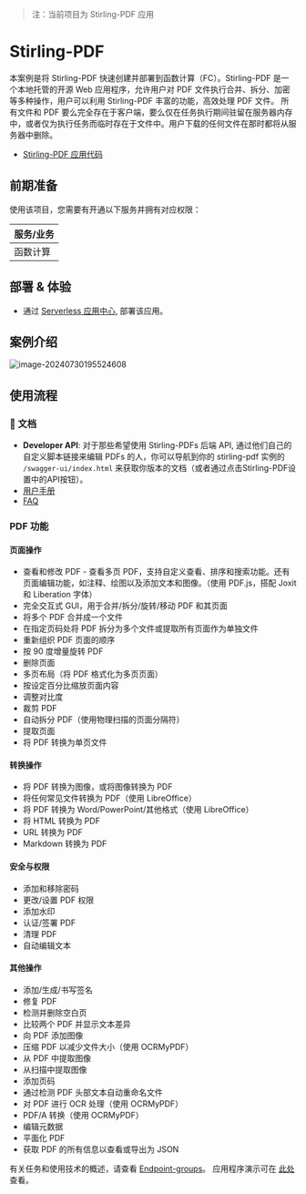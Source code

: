 > 注：当前项目为 Stirling-PDF 应用

# Stirling-PDF

本案例是将 Stirling-PDF 快速创建并部署到函数计算（FC）。Stirling-PDF 是一个本地托管的开源 Web 应用程序，允许用户对 PDF 文件执行合并、拆分、加密等多种操作，用户可以利用 Stirling-PDF 丰富的功能，高效处理 PDF 文件。
所有文件和 PDF 要么完全存在于客户端，要么仅在任务执行期间驻留在服务器内存中，或者仅为执行任务而临时存在于文件中。用户下载的任何文件在那时都将从服务器中删除。

- [Stirling-PDF 应用代码](https://github.com/Qihoo360/fc-templates/tree/feature/fc-app-test/applications/FileProcessor/stirling-pdf/src)

## 前期准备

使用该项目，您需要有开通以下服务并拥有对应权限：

| 服务/业务 |
| --------- |
| 函数计算  |

## 部署 & 体验

- 通过 [Serverless 应用中心](https://console.zyun.qihoo.net/fc), 部署该应用。

## 案例介绍

![image-20240730195524608](https://github.com/Qihoo360/fc-templates/blob/feature/fc-app-test/applications/FileProcessor/stirling-pdf/src/stirling-pdf/images/stirling-home-dark.png?raw=true)

## 使用流程

### 📖 文档

- **Developer API**: 对于那些希望使用 Stirling-PDFs 后端 API, 通过他们自己的自定义脚本链接来编辑 PDFs 的人，你可以导航到你的 stirling-pdf 实例的 `/swagger-ui/index.html` 来获取你版本的文档（或者通过点击Stirling-PDF设置中的API按钮）。
- [用户手册](https://github.com/Stirling-Tools/Stirling-Tools.github.io)
- [FAQ](https://github.com/Stirling-Tools/Stirling-PDF#FAQ)

### PDF 功能

#### 页面操作

- 查看和修改 PDF - 查看多页 PDF，支持自定义查看、排序和搜索功能。还有页面编辑功能，如注释、绘图以及添加文本和图像。（使用 PDF.js，搭配 Joxit 和 Liberation 字体）
- 完全交互式 GUI，用于合并/拆分/旋转/移动 PDF 和其页面
- 将多个 PDF 合并成一个文件
- 在指定页码处将 PDF 拆分为多个文件或提取所有页面作为单独文件
- 重新组织 PDF 页面的顺序
- 按 90 度增量旋转 PDF
- 删除页面
- 多页布局（将 PDF 格式化为多页页面）
- 按设定百分比缩放页面内容
- 调整对比度
- 裁剪 PDF
- 自动拆分 PDF（使用物理扫描的页面分隔符）
- 提取页面
- 将 PDF 转换为单页文件

#### 转换操作

- 将 PDF 转换为图像，或将图像转换为 PDF
- 将任何常见文件转换为 PDF（使用 LibreOffice）
- 将 PDF 转换为 Word/PowerPoint/其他格式（使用 LibreOffice）
- 将 HTML 转换为 PDF
- URL 转换为 PDF
- Markdown 转换为 PDF

#### 安全与权限

- 添加和移除密码
- 更改/设置 PDF 权限
- 添加水印
- 认证/签署 PDF
- 清理 PDF
- 自动编辑文本

#### 其他操作

- 添加/生成/书写签名
- 修复 PDF
- 检测并删除空白页
- 比较两个 PDF 并显示文本差异
- 向 PDF 添加图像
- 压缩 PDF 以减少文件大小（使用 OCRMyPDF）
- 从 PDF 中提取图像
- 从扫描中提取图像
- 添加页码
- 通过检测 PDF 头部文本自动重命名文件
- 对 PDF 进行 OCR 处理（使用 OCRMyPDF）
- PDF/A 转换（使用 OCRMyPDF）
- 编辑元数据
- 平面化 PDF
- 获取 PDF 的所有信息以查看或导出为 JSON

有关任务和使用技术的概述，请查看 [Endpoint-groups](https://github.com/Stirling-Tools/Stirling-PDF/blob/main/Endpoint-groups.md)。
应用程序演示可在 [此处](https://stirlingpdf.io) 查看。
